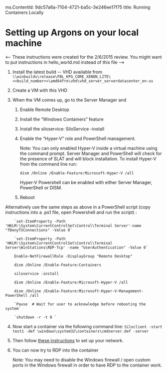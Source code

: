 ms.ContentId: 9dc57a6a-7104-4721-ba5c-3e246ee17f75 
title: Running Containers Locally

# Setting up Argons on your local machine #

<-- These instructions were created for the 2/6/2015 review. You might want to put instructions in hello_world.md instead of this file -->
 
1. Install the latest build -- VHD available from
    `\\winbuilds\release\FBL_KPG_CORE_XENON_LITE\<<build_number>>\amd64fre\vhd\vhd_server_serverdatacenter_en-us`
	
2. Create a VM with this VHD
3. When the VM comes up, go to the Server Manager and
    1.  Enable Remote Desktop
	2.  Install the “Windows Containers” feature
	3.	Install the siloservice: SiloService –install
	4.  Enable the “Hyper-V” role and PowerShell management.
	
		Note: You can only enabled Hyper-V inside a virtual machine using the command prompt.  Server Manager and PowerShell will check for the presence of SLAT and will block installation.  To install Hyper-V from the command line run:
		
			dism /Online /Enable-Feature:Microsoft-Hyper-V /all
			
		Hyper-V Powershell can be enabled with either Server Manager, PowerShell or DISM.
			  
	5.  Reboot

Alternatively use the same steps as above in a PowerShell script (copy instructions into a .ps1 file, open Powershell and run the script) :
	
		`set-ItemProperty -Path 'HKLM:\System\CurrentControlSet\Control\Terminal Server'-name "fDenyTSConnections" -Value 0` 
	
		`set-ItemProperty -Path 'HKLM:\System\CurrentControlSet\Control\Terminal Server\WinStations\RDP-Tcp' -name "UserAuthentication" -Value 0`
	
		Enable-NetFirewallRule -DisplayGroup "Remote Desktop" 
	
		dism /Online /Enable-Feature:Containers
	
		siloservice -install
	
		dism /Online /Enable-Feature:Microsoft-Hyper-V /all
	
		dism /Online /Enable-Feature:Microsoft-Hyper-V-Management-PowerShell /all
	
		`Pause  # Wait for user to acknowledge before rebooting the system`
	
		`shutdown -r -t 0 `
	

4. Now start a container via the following command line:
   `Siloclient -start test1 -def \windows\system32\containers\cmdserver.def -server`

5. Then follow [these instructions](..\reference\networking.md) to set up your network.

6. You can now try to RDP into the container

	Note: You may need to disable the Windows firewall / open custom ports in the Windows firewall in order to have RDP to the container work.